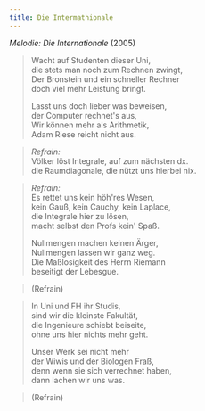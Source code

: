 ```yaml
---
title: Die Intermathionale
---
```


*Melodie: Die Internationale* (2005)

> Wacht auf Studenten dieser Uni,\
> die stets man noch zum Rechnen zwingt,\
> Der Bronstein und ein schneller Rechner\
> doch viel mehr Leistung bringt.
>
> Lasst uns doch lieber was beweisen,\
> der Computer rechnet's aus,\
> Wir können mehr als Arithmetik,\
> Adam Riese reicht nicht aus.

> *Refrain:*\
> Völker löst Integrale, auf zum nächsten dx.\
> die Raumdiagonale, die nützt uns hierbei nix.

> *Refrain:*\
> Es rettet uns kein höh'res Wesen,\
> kein Gauß, kein Cauchy, kein Laplace,\
> die Integrale hier zu lösen,\
> macht selbst den Profs kein' Spaß.
>
> Nullmengen machen keinen Ärger,\
> Nullmengen lassen wir ganz weg.\
> Die Maßlosigkeit des Herrn Riemann\
> beseitigt der Lebesgue.

> (Refrain)

> In Uni und FH ihr Studis,\
> sind wir die kleinste Fakultät,\
> die Ingenieure schiebt beiseite,\
> ohne uns hier nichts mehr geht.
>
> Unser Werk sei nicht mehr\
> der Wiwis und der Biologen Fraß,\
> denn wenn sie sich verrechnet haben,\
> dann lachen wir uns was.

> (Refrain)
